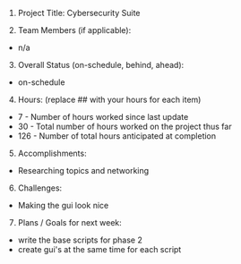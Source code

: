 1. Project Title: Cybersecurity Suite

2. Team Members (if applicable):

- n/a

3. Overall Status (on-schedule, behind, ahead):

- on-schedule

4. Hours: (replace ## with your hours for each item)

- 7 - Number of hours worked since last update
- 30 - Total number of hours worked on the project thus far
- 126 - Number of total hours anticipated at completion

5. Accomplishments:

- Researching topics and networking 

6. Challenges:

- Making the gui look nice

7. Plans / Goals for next week:

- write the base scripts for phase 2
- create gui's at the same time for each script
